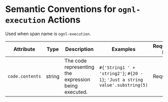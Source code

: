 # Semantic Conventions for `ognl-execution` Actions

Used when span name is `ognl-execution`.

<!-- semconv contrast.action.span.ognl-execution(full) -->

| Attribute       | Type   | Description                                          | Examples                                                                       | Requirement Level |
| --------------- | ------ | ---------------------------------------------------- | ------------------------------------------------------------------------------ | ----------------- |
| `code.contents` | string | The code representing the expression being executed. | `#{'String1 ' + 'string2'}`; `#{20 - 1}`; `'Just a string value'.substring(5)` | Required          |

<!-- endsemconv -->

